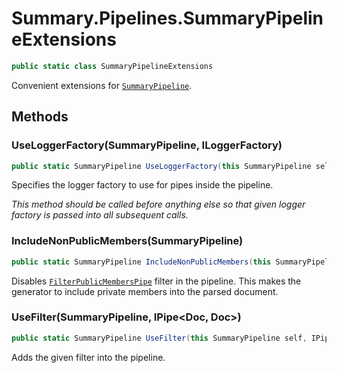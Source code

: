 # Summary.Pipelines.SummaryPipelineExtensions
```cs
public static class SummaryPipelineExtensions
```

Convenient extensions for [`SummaryPipeline`](./SummaryPipeline.md).

## Methods
### UseLoggerFactory(SummaryPipeline, ILoggerFactory)
```cs
public static SummaryPipeline UseLoggerFactory(this SummaryPipeline self, ILoggerFactory factory)
```

Specifies the logger factory to use for pipes inside the pipeline.

_This method should be called _before_ anything else so that_
_given logger factory is passed into all subsequent calls._

### IncludeNonPublicMembers(SummaryPipeline)
```cs
public static SummaryPipeline IncludeNonPublicMembers(this SummaryPipeline self)
```

Disables [`FilterPublicMembersPipe`](./FilterPublicMembersPipe.md) filter in the pipeline.
This makes the generator to include private members into the parsed document.

### UseFilter(SummaryPipeline, IPipe<Doc, Doc>)
```cs
public static SummaryPipeline UseFilter(this SummaryPipeline self, IPipe<Doc, Doc> filter)
```

Adds the given filter into the pipeline.

